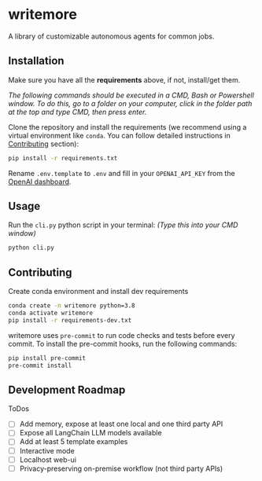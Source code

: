 # writemore

A library of customizable autonomous agents for common jobs.

## Installation

Make sure you have all the **requirements** above, if not, install/get them.

*The following commands should be executed in a CMD, Bash or Powershell window. To do this, go to a folder on your computer, click in the folder path at the top and type CMD, then press enter.*

Clone the repository and install the requirements (we recommend using a virtual environment like `conda`.
You can follow detailed instructions in [Contributing](#contributing) section):

```bash
pip install -r requirements.txt
```

Rename `.env.template` to `.env` and fill in your `OPENAI_API_KEY` from the [OpenAI dashboard](https://platform.openai.com/account/api-keys).

## Usage

Run the `cli.py` python script in your terminal:
*(Type this into your CMD window)*

```bash
python cli.py
```

## Contributing

Create conda environment and install dev requirements

```bash
conda create -n writemore python=3.8
conda activate writemore
pip install -r requirements-dev.txt
```

writemore uses `pre-commit` to run code checks and tests before every commit. To install the pre-commit hooks, run the following commands:

```bash
pip install pre-commit
pre-commit install
```

## Development Roadmap

ToDos

- [ ] Add memory, expose at least one local and one third party API
- [ ] Expose all LangChain LLM models available
- [ ] Add at least 5 template examples
- [ ] Interactive mode
- [ ] Localhost web-ui
- [ ] Privacy-preserving on-premise workflow (not third party APIs)
